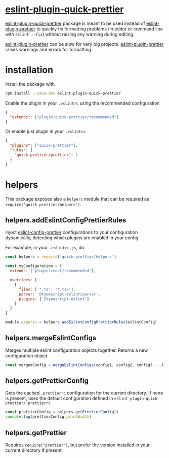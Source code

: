 # [eslint-plugin-quick-prettier](https://github.com/SalvatorePreviti/eslint-plugin-quick-prettier)

[eslint-plugin-quick-prettier](https://github.com/SalvatorePreviti/eslint-plugin-quick-prettier) package is meant to be used instead of [eslint-plugin-prettier](https://github.com/prettier/eslint-plugin-prettier) to
quickly fix formatting problems (in editor or command line with `eslint --fix`) without raising any warning during editing.

[eslint-plugin-prettier](https://github.com/prettier/eslint-plugin-prettier) can be slow for very big projects.
[eslint-plugin-prettier](https://github.com/prettier/eslint-plugin-prettier) raises warnings and errors for formatting.

# installation

Install the package with

```sh
npm install --save-dev eslint-plugin-quick-prettier
```

Enable the plugin in your `.eslintrc` using the recommended configuration

```json
{
  "extends": ["plugin:quick-prettier/recommended"]
}
```

Or enable just plugin in your `.eslintrc`

```json
{
  "plugins": ["quick-prettier"],
  "rules": {
    "quick-prettier/prettier": 1
  }
}
```

# helpers

This package exposes also a `helpers` module that can be required as `require('quick-prettier/helpers')`.

## helpers.addEslintConfigPrettierRules

Inject [eslint-config-prettier](https://github.com/prettier/eslint-config-prettier) configurations to your configuration dynamically, detecting which plugins are enabled in your config.

For example, in your `.eslintrc.js`, do

```js
const helpers = require('quick-prettier/helpers')

const myConfiguration = {
  extends: ['plugin:react/recommended'],

  overrides: [
    {
      files: ['*.ts', '*.tsx'],
      parser: '@typescript-eslint/parser',
      plugins: ['@typescript-eslint']
    }
  ]
}

module.exports = helpers.addEslintConfigPrettierRules(eslintConfig)
```

## helpers.mergeEslintConfigs

Merges multiple eslint configuration objects together.
Returns a new configuration object.

```js
const mergedConfig = mergeEslintConfigs(config1, config2, config3 ...)
```

## helpers.getPrettierConfig

Gets the cached `.prettierrc` configuration for the current directory.
If none is present, uses the default configuration defined in `eslint-plugin-quick-prettier/.prettierrc`

```js
const prettierConfig = helpers.getPrettierConfig()
console.log(prettierConfig.printWidth)
```

## helpers.getPrettier

Requires `require("prettier")`, but prefer the version installed in your current directory if present.
